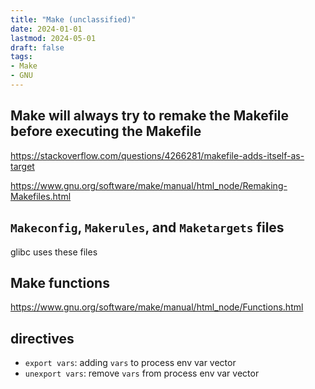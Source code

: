 ```yaml
---
title: "Make (unclassified)"
date: 2024-01-01
lastmod: 2024-05-01
draft: false
tags:
- Make
- GNU
---
```


##  Make will always try to remake the Makefile before executing the Makefile

https://stackoverflow.com/questions/4266281/makefile-adds-itself-as-target

https://www.gnu.org/software/make/manual/html_node/Remaking-Makefiles.html


## `Makeconfig`, `Makerules`, and `Maketargets` files

glibc uses these files

## Make functions

https://www.gnu.org/software/make/manual/html_node/Functions.html


## directives

- `export vars`: adding `vars` to process env var vector
- `unexport vars`: remove `vars` from process env var vector
